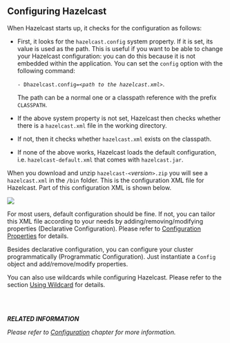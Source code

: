 
## Configuring Hazelcast

When Hazelcast starts up, it checks for the configuration as follows:

-	First, it looks for the `hazelcast.config` system property. If it is set, its value is used as the path. This is useful if you want to be able to change your Hazelcast configuration: you can do this because it is not embedded within the application. You can set the `config` option with the following command:
 
	`- Dhazelcast.config=`*`<path to the hazelcast.xml>`*.
	
	The path can be a normal one or a classpath reference with the prefix `CLASSPATH`.
-	If the above system property is not set, Hazelcast then checks whether there is a `hazelcast.xml` file in the working directory.
-	If not, then it checks whether `hazelcast.xml` exists on the classpath.
-	If none of the above works, Hazelcast loads the default configuration, i.e. `hazelcast-default.xml` that comes with `hazelcast.jar`.



When you download and unzip `hazelcast-<`*version*`>.zip` you will see a `hazelcast.xml` in the `/bin` folder. This is the configuration XML file for Hazelcast. Part of this configuration XML is shown below.

![](images/HazelcastXML.jpg)

For most users, default configuration should be fine. If not, you can tailor this XML file according to your needs by adding/removing/modifying properties (Declarative Configuration). Please refer to [Configuration Properties](#advanced-configuration-properties) for details.

Besides declarative configuration, you can configure your cluster programmatically (Programmatic Configuration). Just instantiate a `Config` object and add/remove/modify properties.

You can also use wildcards while configuring Hazelcast. Please refer to the section [Using Wildcard](#using-wildcard) for details.

<br></br>


***RELATED INFORMATION***

*Please refer to [Configuration](#configuration) chapter for more information.*


